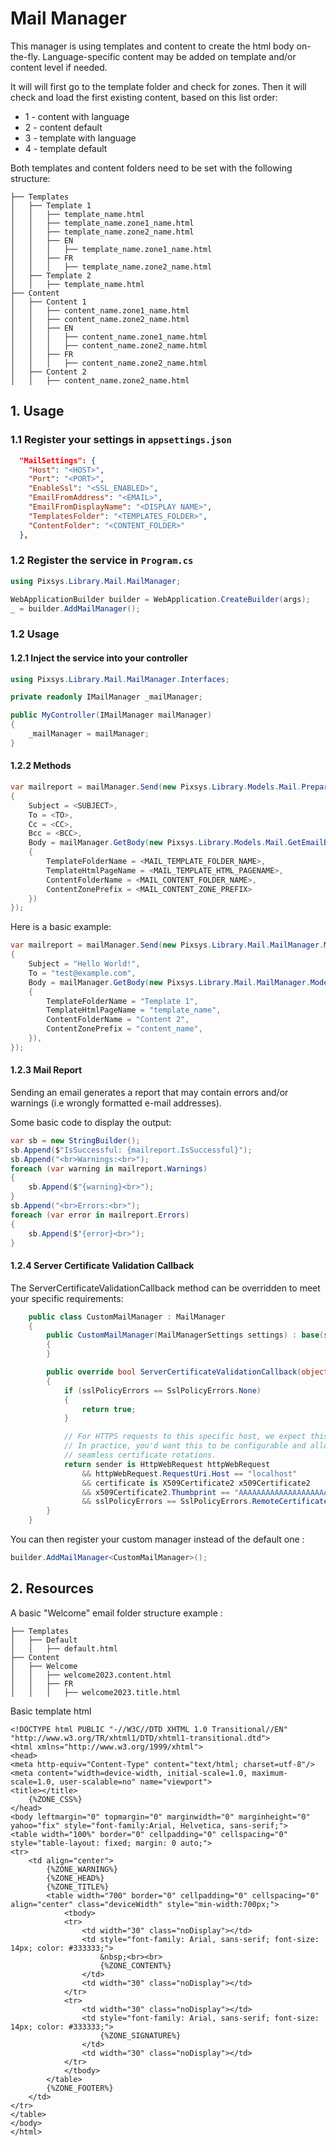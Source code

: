 
# Mail Manager

This manager is using templates and content to create the html body on-the-fly. Language-specific content may be added on template and/or content level if needed.

It will will first go to the template folder and check for zones. Then it will check and load the first existing content, based on this list order:
* 1 - content with language
* 2 - content default
* 3 - template with language
* 4 - template default

Both templates and content folders need to be set with the following structure:

```
├── Templates
│   ├── Template 1
│   │   ├── template_name.html
│   │   ├── template_name.zone1_name.html
│   │   ├── template_name.zone2_name.html
│   │   ├── EN
│   │   │   ├── template_name.zone1_name.html
│   │   ├── FR
│   │   │   ├── template_name.zone2_name.html
│   ├── Template 2
│   │   ├── template_name.html
├── Content
│   ├── Content 1
│   │   ├── content_name.zone1_name.html
│   │   ├── content_name.zone2_name.html
│   │   ├── EN
│   │   │   ├── content_name.zone1_name.html
│   │   │   ├── content_name.zone2_name.html
│   │   ├── FR
│   │   │   ├── content_name.zone2_name.html
│   ├── Content 2
│   │   ├── content_name.zone2_name.html
```

## 1. Usage

### 1.1 Register your settings in `appsettings.json`

```json
  "MailSettings": {
    "Host": "<HOST>",
    "Port": "<PORT>",
    "EnableSsl": "<SSL_ENABLED>",
    "EmailFromAddress": "<EMAIL>",
    "EmailFromDisplayName": "<DISPLAY NAME>",
    "TemplatesFolder": "<TEMPLATES_FOLDER>",
    "ContentFolder": "<CONTENT_FOLDER>"
  },
```

### 1.2 Register the service in `Program.cs`

```csharp
using Pixsys.Library.Mail.MailManager;

WebApplicationBuilder builder = WebApplication.CreateBuilder(args);
_ = builder.AddMailManager();

```
### 1.2 Usage

#### 1.2.1 Inject the service into your controller

```csharp
using Pixsys.Library.Mail.MailManager.Interfaces;

private readonly IMailManager _mailManager;

public MyController(IMailManager mailManager)
{
    _mailManager = mailManager;
}
```

#### 1.2.2 Methods

```csharp
var mailreport = mailManager.Send(new Pixsys.Library.Models.Mail.PrepareMailParameters
{
    Subject = <SUBJECT>,
    To = <TO>,
    Cc = <CC>,
    Bcc = <BCC>,
    Body = mailManager.GetBody(new Pixsys.Library.Models.Mail.GetEmailBodyParameters
    {
        TemplateFolderName = <MAIL_TEMPLATE_FOLDER_NAME>,
        TemplateHtmlPageName = <MAIL_TEMPLATE_HTML_PAGENAME>,
        ContentFolderName = <MAIL_CONTENT_FOLDER_NAME>,
        ContentZonePrefix = <MAIL_CONTENT_ZONE_PREFIX>
    })
});
```

Here is a basic example:
```csharp
var mailreport = mailManager.Send(new Pixsys.Library.Mail.MailManager.Models.MailParameters
{
    Subject = "Hello World!",
    To = "test@example.com",
    Body = mailManager.GetBody(new Pixsys.Library.Mail.MailManager.Models.MailBodyParameters
    {
        TemplateFolderName = "Template 1",
        TemplateHtmlPageName = "template_name",
        ContentFolderName = "Content 2",
        ContentZonePrefix = "content_name",
    }),
});
```

#### 1.2.3 Mail Report
Sending an email generates a report that may contain errors and/or warnings (i.e wrongly formatted e-mail addresses).

Some basic code to display the output:

```csharp
var sb = new StringBuilder();
sb.Append($"IsSuccessful: {mailreport.IsSuccessful}");
sb.Append("<br>Warnings:<br>");
foreach (var warning in mailreport.Warnings)
{
    sb.Append($"{warning}<br>");
}
sb.Append("<br>Errors:<br>");
foreach (var error in mailreport.Errors)
{
    sb.Append($"{error}<br>");
}
```

#### 1.2.4 Server Certificate Validation Callback

The ServerCertificateValidationCallback method can be overridden to meet your specific requirements:

```csharp
    public class CustomMailManager : MailManager
    {
        public CustomMailManager(MailManagerSettings settings) : base(settings)
        {
        }

        public override bool ServerCertificateValidationCallback(object sender, X509Certificate certificate, X509Chain chain, SslPolicyErrors sslPolicyErrors)
        {
            if (sslPolicyErrors == SslPolicyErrors.None)
            {
                return true;
            }

            // For HTTPS requests to this specific host, we expect this specific certificate.
            // In practice, you'd want this to be configurable and allow for multiple certificates per host, to enable
            // seamless certificate rotations.
            return sender is HttpWebRequest httpWebRequest
                && httpWebRequest.RequestUri.Host == "localhost"
                && certificate is X509Certificate2 x509Certificate2
                && x509Certificate2.Thumbprint == "AAAAAAAAAAAAAAAAAAAAAAAAAAAAAAAAAAAAAAAA"
                && sslPolicyErrors == SslPolicyErrors.RemoteCertificateChainErrors;
        }
    }
```

You can then register your custom manager instead of the default one :

```csharp
builder.AddMailManager<CustomMailManager>();
```


## 2. Resources

A basic "Welcome" email folder structure example :

```
├── Templates
│   ├── Default
│   │   ├── default.html
├── Content
│   ├── Welcome
│   │   ├── welcome2023.content.html
│   │   ├── FR
│   │   │   ├── welcome2023.title.html
``` 

Basic template html 

``` 
<!DOCTYPE html PUBLIC "-//W3C//DTD XHTML 1.0 Transitional//EN" "http://www.w3.org/TR/xhtml1/DTD/xhtml1-transitional.dtd">
<html xmlns="http://www.w3.org/1999/xhtml">
<head>
<meta http-equiv="Content-Type" content="text/html; charset=utf-8"/>
<meta content="width=device-width, initial-scale=1.0, maximum-scale=1.0, user-scalable=no" name="viewport">
<title></title>
    {%ZONE_CSS%}
</head>
<body leftmargin="0" topmargin="0" marginwidth="0" marginheight="0" yahoo="fix" style="font-family:Arial, Helvetica, sans-serif;">
<table width="100%" border="0" cellpadding="0" cellspacing="0" style="table-layout: fixed; margin: 0 auto;">
<tr>
	<td align="center">
        {%ZONE_WARNING%}
        {%ZONE_HEAD%}
        {%ZONE_TITLE%}	 
        <table width="700" border="0" cellpadding="0" cellspacing="0" align="center" class="deviceWidth" style="min-width:700px;">
	        <tbody>
	        <tr>
	            <td width="30" class="noDisplay"></td>
	            <td style="font-family: Arial, sans-serif; font-size: 14px; color: #333333;">
	                &nbsp;<br><br>
	                {%ZONE_CONTENT%}
	            </td>
	            <td width="30" class="noDisplay"></td>
	        </tr>
	        <tr>
                <td width="30" class="noDisplay"></td>
	            <td style="font-family: Arial, sans-serif; font-size: 14px; color: #333333;">
	                {%ZONE_SIGNATURE%}
	            </td>
                <td width="30" class="noDisplay"></td>
	        </tr>
	        </tbody>
        </table>
        {%ZONE_FOOTER%}
	</td>
</tr>
</table>
</body>
</html>
``` 